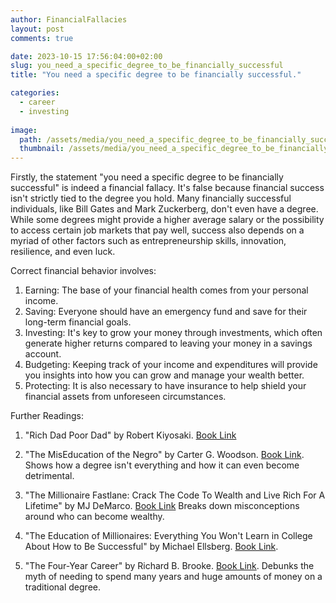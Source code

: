 ```yaml
---
author: FinancialFallacies
layout: post
comments: true

date: 2023-10-15 17:56:04:00+02:00  
slug: you_need_a_specific_degree_to_be_financially_successful
title: "You need a specific degree to be financially successful."

categories:
  - career
  - investing
  
image:
  path: /assets/media/you_need_a_specific_degree_to_be_financially_successful.jpg
  thumbnail: /assets/media/you_need_a_specific_degree_to_be_financially_successful.jpg
---
```


Firstly, the statement "you need a specific degree to be financially successful" is indeed a financial fallacy. It's false because financial success isn't strictly tied to the degree you hold. Many financially successful individuals, like Bill Gates and Mark Zuckerberg, don't even have a degree. While some degrees might provide a higher average salary or the possibility to access certain job markets that pay well, success also depends on a myriad of other factors such as entrepreneurship skills, innovation, resilience, and even luck.

Correct financial behavior involves:
1. Earning: The base of your financial health comes from your personal income.
2. Saving: Everyone should have an emergency fund and save for their long-term financial goals.
3. Investing: It's key to grow your money through investments, which often generate higher returns compared to leaving your money in a savings account.
4. Budgeting: Keeping track of your income and expenditures will provide you insights into how you can grow and manage your wealth better.
5. Protecting: It is also necessary to have insurance to help shield your financial assets from unforeseen circumstances.

Further Readings:

1. "Rich Dad Poor Dad" by Robert Kiyosaki. [Book Link](https://www.amazon.com/Rich-Dad-Poor-Teach-Middle/dp/1612680194/ref=nosim?tag=financialfall-20)

2. "The MisEducation of the Negro" by Carter G. Woodson. [Book Link](https://www.amazon.com/Mis-Education-Negro-Carter-Godwin-Woodson/dp/086543171X/ref=nosim?tag=financialfall-20).
Shows how a degree isn't everything and how it can even become detrimental.

3. "The Millionaire Fastlane: Crack The Code To Wealth and Live Rich For A Lifetime" by MJ DeMarco. [Book Link](https://www.amazon.com/Millionaire-Fastlane-Crack-Wealth-Lifetime/dp/0984358102/ref=nosim?tag=financialfall-20)
Breaks down misconceptions around who can become wealthy.

4. "The Education of Millionaires: Everything You Won't Learn in College About How to Be Successful" by Michael Ellsberg. [Book Link](https://www.amazon.com/Education-Millionaires-Everything-College-Successful/dp/1591845610/ref=nosim?tag=financialfall-20). 

5. "The Four-Year Career" by Richard B. Brooke. [Book Link](https://www.amazon.com/The-Four-Year-Career-audiobook/dp/B01C4UR4KC/ref=nosim?tag=financialfall-20).
Debunks the myth of needing to spend many years and huge amounts of money on a traditional degree.
